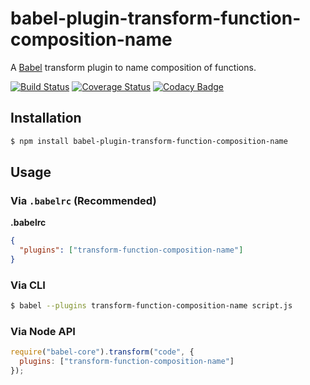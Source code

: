 # babel-plugin-transform-function-composition-name

A [Babel](https://github.com/babel/babel/) transform plugin to name composition of functions.

[![Build Status](https://travis-ci.org/Intai/babel-plugin-transform-function-composition-name.svg?branch=master)](https://travis-ci.org/Intai/babel-plugin-transform-function-composition-name)
[![Coverage Status](https://coveralls.io/repos/github/Intai/babel-plugin-transform-function-composition-name/badge.svg?branch=master)](https://coveralls.io/github/Intai/babel-plugin-transform-function-composition-name?branch=master)
[![Codacy Badge](https://api.codacy.com/project/badge/Grade/d605c426646a437389c3669953aaa2ec)](https://www.codacy.com/app/intai-hg/babel-plugin-transform-function-composition-name?utm_source=github.com&amp;utm_medium=referral&amp;utm_content=Intai/babel-plugin-transform-function-composition-name&amp;utm_campaign=Badge_Grade)

## Installation
```sh
$ npm install babel-plugin-transform-function-composition-name
```

## Usage
### Via `.babelrc` (Recommended)
**.babelrc**
```json
{
  "plugins": ["transform-function-composition-name"]
}
```

### Via CLI
```sh
$ babel --plugins transform-function-composition-name script.js
```

### Via Node API
```javascript
require("babel-core").transform("code", {
  plugins: ["transform-function-composition-name"]
});
```
